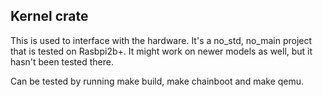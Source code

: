 ## Kernel crate
This is used to interface with the hardware. It's a no_std, no_main project that is tested on Rasbpi2b+. It might work on newer models as well, but it hasn't been tested there.

Can be tested by running make build, make chainboot and make qemu.

